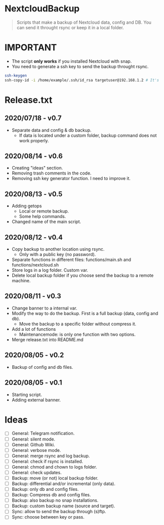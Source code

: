 # NextcloudBackup
> Scripts that make a backup of Nextcloud data, config and DB. You can send it throught rsync or keep it in a local folder.

# IMPORTANT
- The script **only works** if you installed Nextcloud with snap.
- You need to generate a ssh key to send the backup throught rsync.
```bash
ssh-keygen
ssh-copy-id -i /home/example/.ssh/id_rsa targetuser@192.168.1.2 # It's an example.
```

# Release.txt

## 2020/07/18 - v0.7
- Separate data and config & db backup.
    - If data is located under a custom folder, backup command does not work properly.

## 2020/08/14 - v0.6
- Creating "ideas" section.
- Removing trash comments in the code.
- Removing ssh key generator function. I need to improve it.

## 2020/08/13 - v0.5
- Adding getops
    - Local or remote backup.
    - Some help commands.
- Changed name of the main script.

## 2020/08/12 - v0.4
- Copy backup to another location using rsync.
    - Only with a public key (no password).
- Separate functions in different files: functions/main.sh and functions/nextcloud.sh
- Store logs in a log folder. Custom var.
- Delete local backup folder if you choose send the backup to a remote machine.

## 2020/08/11 - v0.3
- Change banner to a internal var.
- Modify the way to do the backup. First is a full backup (data, config and db).
    - Move the backup to a specific folder without compress it.
- Add a lot of functions
    - Maintenancemode: is only one function with two options.
- Merge release.txt into README.md

## 2020/08/05 - v0.2
- Backup of config and db files.

## 2020/08/05 - v0.1
- Starting script.
- Adding external banner.

# Ideas
- [ ] General: Telegram notification.
- [ ] General: silent mode.
- [ ] General: Github Wiki.
- [ ] General: verbose mode.
- [ ] General: merge rsync and log backup.
- [ ] General: check if rsync is installed.
- [ ] General: chmod and chown to logs folder.
- [ ] General: check updates.
- [ ] Backup: move (or not) local backup folder.
- [ ] Backup: differential and/or incremental (only data).
- [ ] Backup: only db and config files.
- [ ] Backup: Compress db and config files.
- [ ] Backup: also backup no snap installations.
- [ ] Backup: custom backup name (source and target).
- [ ] Sync: allow to send the backup through (s)ftp.
- [ ] Sync: choose between key or pass.

